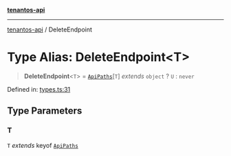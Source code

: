 [**tenantos-api**](../README.md)

***

[tenantos-api](../globals.md) / DeleteEndpoint

# Type Alias: DeleteEndpoint\<T\>

> **DeleteEndpoint**\<`T`\> = [`ApiPaths`](ApiPaths.md)\[`T`\] *extends* `object` ? `U` : `never`

Defined in: [types.ts:31](https://github.com/shadmanZero/tenantos-api/blob/fe61944d7cb3ee6cc3061a8309e45287291cb501/src/types.ts#L31)

## Type Parameters

### T

`T` *extends* keyof [`ApiPaths`](ApiPaths.md)
